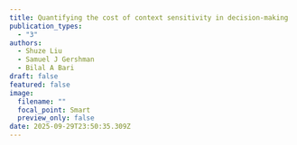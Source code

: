 ```yaml
---
title: Quantifying the cost of context sensitivity in decision-making
publication_types:
  - "3"
authors:
  - Shuze Liu
  - Samuel J Gershman
  - Bilal A Bari
draft: false
featured: false
image:
  filename: ""
  focal_point: Smart
  preview_only: false
date: 2025-09-29T23:50:35.309Z
---
```


